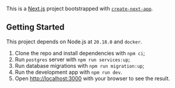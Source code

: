 This is a [Next.js](https://nextjs.org) project bootstrapped with [`create-next-app`](https://nextjs.org/docs/app/api-reference/cli/create-next-app).

## Getting Started

This project depends on Node.js at `20.18.0` and `docker`.

1. Clone the repo and install dependencies with `npm ci`;
2. Run `postgres` server with `npm run services:up`;
3. Run database migrations with `npm run migration:up`;
4. Run the development app with `npm run dev`.
5. Open [http://localhost:3000](http://localhost:3000) with your browser to see the result.
